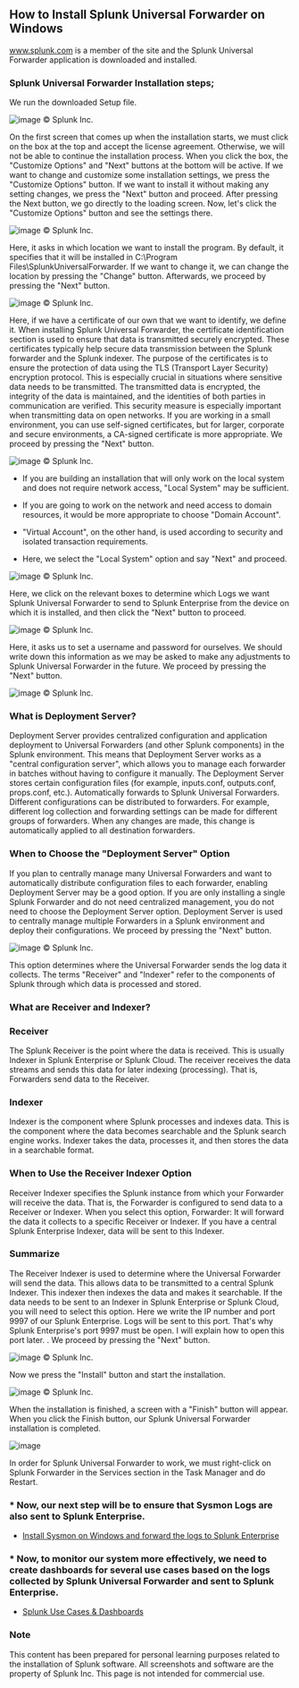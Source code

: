 ## How to Install Splunk Universal Forwarder on Windows

www.splunk.com is a member of the site and the Splunk Universal Forwarder application is downloaded and installed.
### Splunk Universal Forwarder Installation steps;
We run the downloaded Setup file.

![image](https://github.com/user-attachments/assets/0a7afcbb-5740-406e-90f5-5c76b560cc42) © Splunk Inc.

On the first screen that comes up when the installation starts,  we must click on the box at the top and accept the license agreement. Otherwise, we will not be able to continue the installation process. When you click the box, the "Customize Options" and "Next" buttons at the bottom will be active. If we want to change and customize some installation settings, we press the "Customize Options" button. If we want to install it without making any setting changes, we press the "Next" button and proceed. After pressing the Next button, we go directly to the loading screen. Now, let's click the "Customize Options" button and see the settings there.

![image](https://github.com/user-attachments/assets/4f086da4-c6a7-45a7-82e9-b07ebaa3c89a) © Splunk Inc.

Here, it asks in which location we want to install the program. By default, it specifies that it will be installed in C:\Program Files\SplunkUniversalForwarder\. If we want to change it, we can change the location by pressing the "Change" button. Afterwards, we proceed by pressing the "Next" button.

![image](https://github.com/user-attachments/assets/60863c81-c7eb-454c-ae6f-0fd7bc5ce020) © Splunk Inc.

Here, if we have a certificate of our own that we want to identify, we define it. When installing Splunk Universal Forwarder, the certificate identification section is used to ensure that data is transmitted securely encrypted. These certificates typically help secure data transmission between the Splunk forwarder and the Splunk indexer. The purpose of the certificates is to ensure the protection of data using the TLS (Transport Layer Security) encryption protocol. This is especially crucial in situations where sensitive data needs to be transmitted. The transmitted data is encrypted, the integrity of the data is maintained, and the identities of both parties in communication are verified. This security measure is especially important when transmitting data on open networks. If you are working in a small environment, you can use self-signed certificates, but for larger, corporate and secure environments, a CA-signed certificate is more appropriate. We proceed by pressing the "Next" button.

![image](https://github.com/user-attachments/assets/58675633-74d1-4551-a1ba-31c076470062) © Splunk Inc.

- If you are building an installation that will only work on the local system and does not require network access, "Local System" may be sufficient.

- If you are going to work on the network and need access to domain resources, it would be more appropriate to choose "Domain Account".

- "Virtual Account", on the other hand, is used according to security and isolated transaction requirements.

- Here, we select the "Local System" option and say "Next" and proceed.

![image](https://github.com/user-attachments/assets/59a9e198-96c5-4221-aded-e1d7368e9f66) © Splunk Inc.

Here, we click on the relevant boxes to determine which Logs we want  Splunk Universal Forwarder to send to Splunk Enterprise from the device on which it is installed, and then click the "Next" button to proceed.

![image](https://github.com/user-attachments/assets/85df329a-c67b-4061-bd9d-2c1809b3831a) © Splunk Inc.

Here, it asks us  to set a username and password for ourselves. We should write down this information as we may be asked to make any adjustments to Splunk Universal Forwarder in the future. We proceed by pressing the "Next" button.

![image](https://github.com/user-attachments/assets/cc0f6434-7673-4fb0-a5b2-0baf2d27327e) © Splunk Inc.

### What is Deployment Server?
Deployment Server provides centralized configuration and application deployment to Universal Forwarders (and other Splunk components) in the Splunk environment. This means that Deployment Server works as a "central configuration server", which allows you to manage each forwarder in batches without having to configure it manually. The Deployment Server stores certain configuration files (for example, inputs.conf, outputs.conf, props.conf, etc.). Automatically forwards to Splunk Universal Forwarders. Different configurations can be distributed to forwarders. For example, different log collection and forwarding settings can be made for different groups of forwarders. When any changes are made, this change is automatically applied to all destination forwarders.
### When to Choose the "Deployment Server" Option
If you plan to centrally manage many Universal Forwarders and want to automatically distribute configuration files to each forwarder, enabling Deployment Server may be a good option. If you are only installing a single Splunk Forwarder and do not need centralized management, you do not need to choose the Deployment Server option. Deployment Server is used to centrally manage multiple Forwarders in a Splunk environment and deploy their configurations. We proceed by pressing the "Next" button.

![image](https://github.com/user-attachments/assets/dfeb0f8f-ca77-49e5-8f03-3d82457d2562) © Splunk Inc.

This option determines where the Universal Forwarder sends the log data it collects. The terms "Receiver" and "Indexer" refer to the components of Splunk through which data is processed and stored.
### What are Receiver and Indexer?

### Receiver
The Splunk Receiver is the point where the data is received. This is usually Indexer in Splunk Enterprise or Splunk Cloud. The receiver receives the data streams and sends this data for later indexing (processing). That is, Forwarders send data to the Receiver.

### Indexer
Indexer is the component where Splunk processes and indexes data. This is the component where the data becomes searchable and the Splunk search engine works. Indexer takes the data, processes it, and then stores the data in a searchable format.

### When to Use the Receiver Indexer Option
Receiver Indexer specifies the Splunk instance from which your Forwarder will receive the data. That is, the Forwarder is configured to send data to a Receiver or Indexer.
When you select this option, Forwarder: It will forward the data it collects to a specific Receiver or Indexer. If you have a central Splunk Enterprise Indexer, data will be sent to this Indexer.

### Summarize
The Receiver Indexer is used to determine where the Universal Forwarder will send the data. This allows data to be transmitted to a central Splunk Indexer. This indexer then indexes the data and makes it searchable. If the data needs to be sent to an Indexer in Splunk Enterprise or Splunk Cloud, you will need to select this option. Here we write the IP number and port 9997 of our Splunk Enterprise. Logs will be sent to this port. That's why Splunk Enterprise's port 9997 must be open. I will explain how to open this port later. . We proceed by pressing the "Next" button.

![image](https://github.com/user-attachments/assets/d66d15f1-1f75-41c0-8b08-cc0a7554715f) © Splunk Inc.

Now we press the "Install" button and start the installation. 

![image](https://github.com/user-attachments/assets/05f8ad44-d2d1-448e-b18f-db82ea6c0ff0) © Splunk Inc.

When  the installation is finished, a screen with a "Finish" button will appear. When you click the Finish button, our Splunk Universal Forwarder installation is completed.

![image](https://github.com/user-attachments/assets/7ddc6de7-3ed8-4e76-b637-fe663b2492b5)

In order for Splunk Universal Forwarder to work, we must right-click on Splunk Forwarder in the Services section in the Task Manager and do Restart.

### * Now, our next step will be  to ensure that Sysmon Logs are also sent to Splunk Enterprise.
- [Install Sysmon on Windows and forward the logs to Splunk Enterprise](https://github.com/ademataydir/sysmon-installation-steps-on-windows)

### * Now, to monitor our system more effectively, we need to create dashboards for several use cases based on the logs collected by Splunk Universal Forwarder and sent to Splunk Enterprise.

- [Splunk Use Cases & Dashboards](https://github.com/ademataydir/splunk-use-cases)

### Note
This content has been prepared for personal learning purposes related to the installation of Splunk software. All screenshots and software are the property of Splunk Inc. This page is not intended for commercial use.
